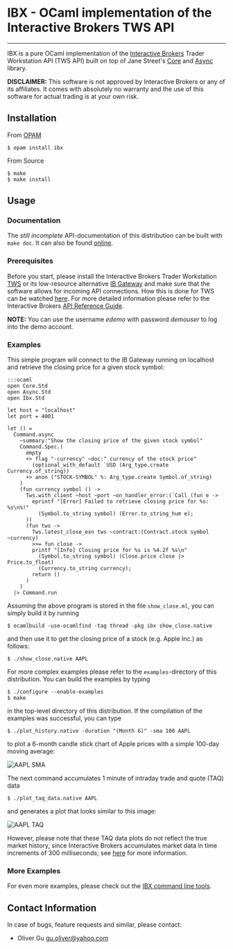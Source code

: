 IBX - OCaml implementation of the Interactive Brokers TWS API
==================================================================

---------------------------------------------------------------------------

IBX is a pure OCaml implementation of the
[Interactive Brokers](http://www.interactivebrokers.com/en/main.php)
Trader Workstation API (TWS API) built on top of Jane Street's
[Core](https://github.com/janestreet/core) and
[Async](https://github.com/janestreet/async) library.

__DISCLAIMER:__ This software is not approved by Interactive Brokers or any
of its affiliates. It comes with absolutely no warranty and the use of
this software for actual trading is at your own risk.

Installation
------------

From [OPAM](http://opam.ocaml.org)

    $ opam install ibx

From Source

    $ make
    $ make install

Usage
-----

### Documentation

The _still incomplete_ API-documentation of this distribution can be built with `make doc`.
It can also be found [online](http://ogu.bitbucket.org/ibx/api/).

### Prerequisites

Before you start, please install the Interactive Brokers Trader Workstation
[TWS](http://www.interactivebrokers.com/en/p.php?f=tws) or its low-resource alternative
[IB Gateway](https://www.interactivebrokers.com/en/?f=%2Fen%2Fcontrol%2Fsystemstandalone-ibGateway.php%3Fos%3Dunix)
and make sure that the software allows for incoming API connections. How this is
done for TWS can be watched [here](http://www.youtube.com/watch?v=53tmypRq5wI).
For more detailed information please refer to the Interactive Brokers
[API Reference Guide](http://www.interactivebrokers.com/en/software/api/api.htm).

__NOTE:__ You can use the username _edemo_ with password _demouser_
to log into the demo account.

### Examples

This simple program will connect to the IB Gateway running on localhost
and retrieve the closing price for a given stock symbol:

    :::ocaml
    open Core.Std
    open Async.Std
    open Ibx.Std

    let host = "localhost"
    let port = 4001

    let () =
      Command.async
        ~summary:"Show the closing price of the given stock symbol"
        Command.Spec.(
          empty
          +> flag "-currency" ~doc:" currency of the stock price"
            (optional_with_default `USD (Arg_type.create Currency.of_string))
          +> anon ("STOCK-SYMBOL" %: Arg_type.create Symbol.of_string)
        )
        (fun currency symbol () ->
          Tws.with_client ~host ~port ~on_handler_error:(`Call (fun e ->
            eprintf "[Error] Failed to retrieve closing price for %s: %s\n%!"
              (Symbol.to_string symbol) (Error.to_string_hum e);
          ))
          (fun tws ->
            Tws.latest_close_exn tws ~contract:(Contract.stock symbol ~currency)
            >>= fun close ->
            printf "[Info] Closing price for %s is %4.2f %s\n"
              (Symbol.to_string symbol) (Close.price close |> Price.to_float)
              (Currency.to_string currency);
            return ()
          )
        )
      |> Command.run


Assuming the above program is stored in the file `show_close.ml`,
you can simply build it by running

    $ ocamlbuild -use-ocamlfind -tag thread -pkg ibx show_close.native

and then use it to get the closing price of a stock (e.g. Apple Inc.)
as follows:

    $ ./show_close.native AAPL

For more complex examples please refer to the `examples`-directory of this
distribution. You can build the examples by typing

    $ ./configure --enable-examples
    $ make

in the top-level directory of this distribution. If the compilation of the
examples was successful, you can type

    $ ./plot_history.native -duration "(Month 6)" -sma 100 AAPL

to plot a 6-month candle stick chart of Apple prices with a simple 100-day
moving average:

![AAPL SMA](http://ogu.bitbucket.org/aapl_sma.png)

The next command accumulates 1 minute of intraday trade and quote (TAQ) data

    $ ./plot_taq_data.native AAPL

and generates a plot that looks similar to this image:

![AAPL TAQ](http://ogu.bitbucket.org/aapl_taq.png)

However, please note that these TAQ data plots do not reflect the true market
history, since Interactive Brokers accumulates market data in time increments
of 300 milliseconds; see
[here](http://support.marketdelta.com/entries/117533-interactive-brokers-ib-data-snapshot-data)
for more information.

### More Examples

For even more examples, please check out the
[IBX command line tools](https://bitbucket.org/ogu/ibx-tools).


Contact Information
-------------------

In case of bugs, feature requests and similar, please contact:

  * Oliver Gu <gu.oliver@yahoo.com>
